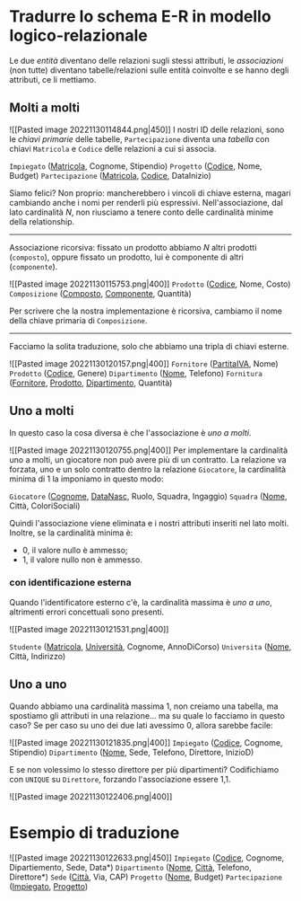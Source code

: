 # Tradurre lo schema E-R in modello logico-relazionale

Le due *entità* diventano delle relazioni sugli stessi attributi, le *associazioni* (non tutte) diventano tabelle/relazioni sulle entità coinvolte e se hanno degli attributi, ce li mettiamo.

## Molti a molti
![[Pasted image 20221130114844.png|450]]
I nostri ID delle relazioni, sono le *chiavi primarie* delle tabelle, `Partecipazione` diventa una *tabella* con chiavi `Matricola` e `Codice` delle relazioni a cui si associa.

$\mathtt{Impiegato}$ (<u>Matricola</u>, Cognome, Stipendio)
$\mathtt{Progetto}$ (<u>Codice</u>, Nome, Budget)
$\mathtt{Partecipazione}$ (<u>Matricola</u>, <u>Codice</u>, DataInizio)

Siamo felici? Non proprio: mancherebbero i vincoli di chiave esterna, magari cambiando anche i nomi per renderli più espressivi.
Nell'associazione, dal lato cardinalità $N$, non riusciamo a tenere conto delle cardinalità minime della relationship.

---
Associazione ricorsiva: fissato un prodotto abbiamo $N$ altri prodotti (`composto`), oppure fissato un prodotto, lui è componente di altri (`componente`).

![[Pasted image 20221130115753.png|400]]
$\mathtt{Prodotto}$ (<u>Codice</u>, Nome, Costo)
$\mathtt{Composizione}$ (<u>Composto</u>, <u>Componente</u>, Quantità)

Per scrivere che la nostra implementazione è ricorsiva, cambiamo il nome della chiave primaria di `Composizione`.

---
Facciamo la solita traduzione, solo che abbiamo una tripla di chiavi esterne.

![[Pasted image 20221130120157.png|400]]
$\mathtt{Fornitore}$ (<u>PartitaIVA</u>, Nome)
$\mathtt{Prodotto}$ (<u>Codice</u>, Genere)
$\mathtt{Dipartimento}$ (<u>Nome</u>, Telefono)
$\mathtt{Fornitura}$ (<u>Fornitore</u>, <u>Prodotto</u>, <u>Dipartimento</u>, Quantità)

## Uno a molti
In questo caso la cosa diversa è che l'associazione è *uno a molti*.

![[Pasted image 20221130120755.png|400]]
Per implementare la cardinalità uno a molti, un giocatore non può avere più di un contratto. La relazione va forzata, uno e un solo contratto dentro la relazione `Giocatore`, la cardinalità minima di 1 la imponiamo in questo modo:

$\mathtt{Giocatore}$ (<u>Cognome</u>, <u>DataNasc</u>, Ruolo, Squadra, Ingaggio)
$\mathtt{Squadra}$ (<u>Nome</u>, Città, ColoriSociali)

Quindi l'associazione viene eliminata e i nostri attributi inseriti nel lato molti.
Inoltre, se la cardinalità minima è:
- $0$, il valore nullo è ammesso;
- $1$, il valore nullo non è ammesso.

### con identificazione esterna
Quando l'identificatore esterno c'è, la cardinalità massima è *uno a uno*, altrimenti errori concettuali sono presenti.

![[Pasted image 20221130121531.png|400]]

$\mathtt{Studente}$ (<u>Matricola</u>, <u>Università</u>, Cognome, AnnoDiCorso)
$\mathtt{Universita}$ (<u>Nome</u>, Città, Indirizzo)

## Uno a uno
Quando abbiamo una cardinalità massima 1, non creiamo una tabella, ma spostiamo gli attributi in una relazione... ma su quale lo facciamo in questo caso? Se per caso su uno dei due lati avessimo 0, allora sarebbe facile:

![[Pasted image 20221130121835.png|400]]
$\mathtt{Impiegato}$ (<u>Codice</u>, Cognome, Stipendio)
$\mathtt{Dipartimento}$ (<u>Nome</u>, Sede, Telefono, Direttore, InizioD)

E se non volessimo lo stesso direttore per più dipartimenti?
Codifichiamo con `UNIQUE` su `Direttore`, forzando l'associazione essere 1,1.

![[Pasted image 20221130122406.png|400]]

# Esempio di traduzione
![[Pasted image 20221130122633.png|450]]
$\mathtt{Impiegato}$ (<u>Codice</u>, Cognome, Dipartiemento, Sede, Data\*)
$\mathtt{Dipartimento}$ (<u>Nome</u>, <u>Città</u>, Telefono, Direttore\*)
$\mathtt{Sede}$ (<u>Città</u>, Via, CAP)
$\mathtt{Progetto}$ (<u>Nome</u>, Budget)
$\mathtt{Partecipazione}$ (<u>Impiegato</u>, <u>Progetto</u>)
